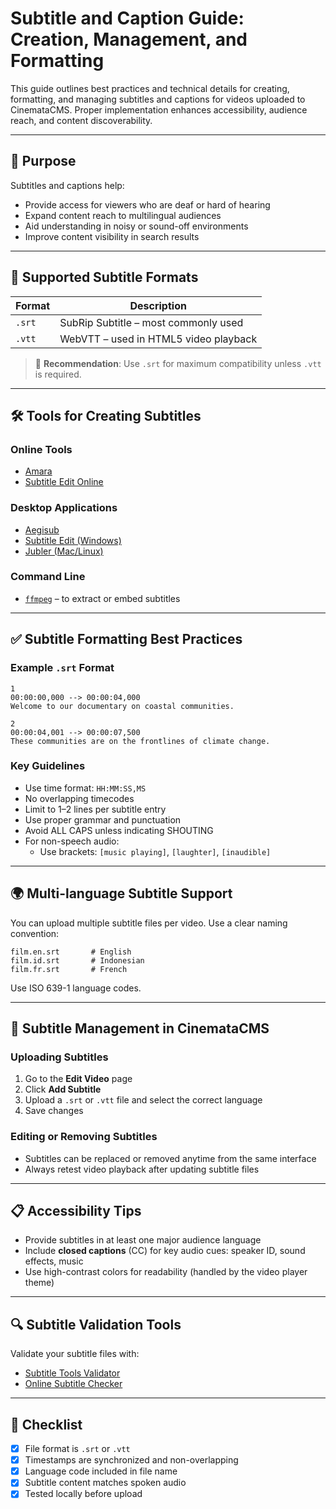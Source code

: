 # Subtitle and Caption Guide: Creation, Management, and Formatting

This guide outlines best practices and technical details for creating, formatting, and managing subtitles and captions for videos uploaded to CinemataCMS. Proper implementation enhances accessibility, audience reach, and content discoverability.

---

## 🎯 Purpose

Subtitles and captions help:
- Provide access for viewers who are deaf or hard of hearing
- Expand content reach to multilingual audiences
- Aid understanding in noisy or sound-off environments
- Improve content visibility in search results

---

## 📁 Supported Subtitle Formats

| Format | Description                             |
|--------|-----------------------------------------|
| `.srt` | SubRip Subtitle – most commonly used    |
| `.vtt` | WebVTT – used in HTML5 video playback   |

> 📌 **Recommendation**: Use `.srt` for maximum compatibility unless `.vtt` is required.

---

## 🛠 Tools for Creating Subtitles

### Online Tools
- [Amara](https://amara.org/)
- [Subtitle Edit Online](https://www.nikse.dk/SubtitleEdit/Online)

### Desktop Applications
- [Aegisub](http://www.aegisub.org/)
- [Subtitle Edit (Windows)](https://github.com/SubtitleEdit/subtitleedit)
- [Jubler (Mac/Linux)](http://www.jubler.org/)

### Command Line
- [`ffmpeg`](https://ffmpeg.org/) – to extract or embed subtitles

---

## ✅ Subtitle Formatting Best Practices

### Example `.srt` Format

```
1
00:00:00,000 --> 00:00:04,000
Welcome to our documentary on coastal communities.

2
00:00:04,001 --> 00:00:07,500
These communities are on the frontlines of climate change.
```

### Key Guidelines

- Use time format: `HH:MM:SS,MS`
- No overlapping timecodes
- Limit to 1–2 lines per subtitle entry
- Use proper grammar and punctuation
- Avoid ALL CAPS unless indicating SHOUTING
- For non-speech audio:
  - Use brackets: `[music playing]`, `[laughter]`, `[inaudible]`

---

## 🌍 Multi-language Subtitle Support

You can upload multiple subtitle files per video. Use a clear naming convention:

```
film.en.srt       # English  
film.id.srt       # Indonesian  
film.fr.srt       # French  
```

Use ISO 639-1 language codes.

---

## 🔧 Subtitle Management in CinemataCMS

### Uploading Subtitles
1. Go to the **Edit Video** page
2. Click **Add Subtitle**
3. Upload a `.srt` or `.vtt` file and select the correct language
4. Save changes

### Editing or Removing Subtitles
- Subtitles can be replaced or removed anytime from the same interface
- Always retest video playback after updating subtitle files

---

## 📋 Accessibility Tips

- Provide subtitles in at least one major audience language
- Include **closed captions** (CC) for key audio cues: speaker ID, sound effects, music
- Use high-contrast colors for readability (handled by the video player theme)

---

## 🔍 Subtitle Validation Tools

Validate your subtitle files with:
- [Subtitle Tools Validator](https://subtitletools.com/)
- [Online Subtitle Checker](https://www.nikse.dk/SubtitleEdit/Online)

---

## 🔁 Checklist

- [x] File format is `.srt` or `.vtt`  
- [x] Timestamps are synchronized and non-overlapping  
- [x] Language code included in file name  
- [x] Subtitle content matches spoken audio  
- [x] Tested locally before upload  
